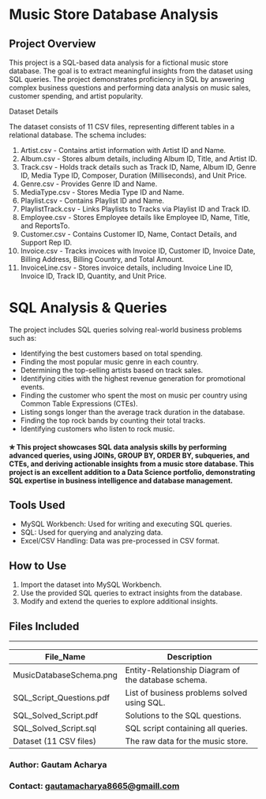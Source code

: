 # Music Store Database Analysis

## Project Overview

This project is a SQL-based data analysis for a fictional music store database. The goal is to extract meaningful insights from the dataset using SQL queries. The project demonstrates proficiency in SQL by answering complex business questions and performing data analysis on music sales, customer spending, and artist popularity.

Dataset Details

The dataset consists of 11 CSV files, representing different tables in a relational database. The schema includes:
1. Artist.csv - Contains artist information with Artist ID and Name.
2. Album.csv - Stores album details, including Album ID, Title, and Artist ID.
3. Track.csv - Holds track details such as Track ID, Name, Album ID, Genre ID, Media Type ID, Composer, Duration (Milliseconds), and Unit Price.
4. Genre.csv - Provides Genre ID and Name.
5. MediaType.csv - Stores Media Type ID and Name.
6. Playlist.csv - Contains Playlist ID and Name.
7. PlaylistTrack.csv - Links Playlists to Tracks via Playlist ID and Track ID.
8. Employee.csv - Stores Employee details like Employee ID, Name, Title, and ReportsTo.
9. Customer.csv - Contains Customer ID, Name, Contact Details, and Support Rep ID.
10. Invoice.csv - Tracks invoices with Invoice ID, Customer ID, Invoice Date, Billing Address, Billing Country, and Total Amount.
11. InvoiceLine.csv - Stores invoice details, including Invoice Line ID, Invoice ID, Track ID, Quantity, and Unit Price.

# SQL Analysis & Queries

The project includes SQL queries solving real-world business problems such as:

- Identifying the best customers based on total spending.
- Finding the most popular music genre in each country.
- Determining the top-selling artists based on track sales.
- Identifying cities with the highest revenue generation for promotional events.
- Finding the customer who spent the most on music per country using Common Table Expressions (CTEs).
- Listing songs longer than the average track duration in the database.
- Finding the top rock bands by counting their total tracks.
- Identifying customers who listen to rock music.

#### ✯ This project showcases SQL data analysis skills by performing advanced queries, using JOINs, GROUP BY,   ORDER BY, subqueries, and CTEs, and deriving actionable insights from a music store database. This project is an excellent addition to a Data Science portfolio, demonstrating SQL expertise in business intelligence and database management.

## Tools Used

- MySQL Workbench: Used for writing and executing SQL queries.
- SQL: Used for querying and analyzing data.
- Excel/CSV Handling: Data was pre-processed in CSV format.

## How to Use

1. Import the dataset into MySQL Workbench.
2. Use the provided SQL queries to extract insights from the database.
3. Modify and extend the queries to explore additional insights.

## Files Included
________________________________________________________________________________
|File_Name               |Description                                          |
|------------------------|-----------------------------------------------------|
|MusicDatabaseSchema.png | Entity-Relationship Diagram of the database schema. |
|SQL_Script_Questions.pdf| List of business problems solved using SQL.         | 
|SQL_Solved_Script.pdf   | Solutions to the SQL questions.                     |
|SQL_Solved_Script.sql   | SQL script containing all queries.                  |
|Dataset (11 CSV files)  | The raw data for the music store.                   |

### Author: Gautam Acharya
### Contact: gautamacharya8665@gmaill.com
